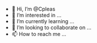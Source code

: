 - 👋 Hi, I’m @Cpleas
- 👀 I’m interested in ...
- 🌱 I’m currently learning ...
- 💞️ I’m looking to collaborate on ...
- 📫 How to reach me ...

<!---
Cpleas/Cpleas is a ✨ special ✨ repository because its `README.md` (this file) appears on your GitHub profile.
You can click the Preview link to take a look at your changes.
--->

